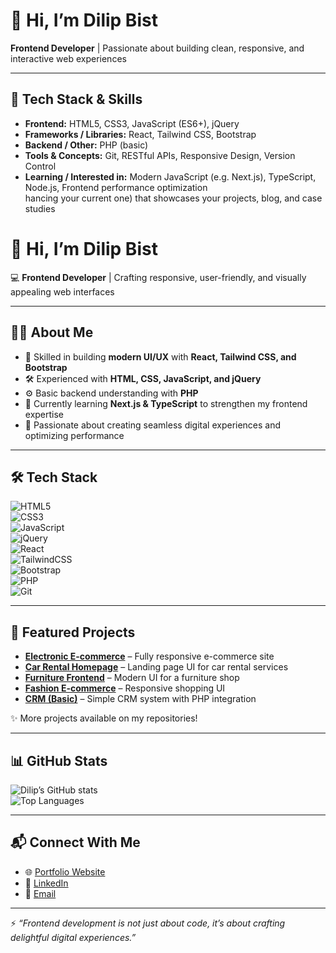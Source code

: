 # 👋 Hi, I’m **Dilip Bist**

**Frontend Developer** | Passionate about building clean, responsive, and interactive web experiences

---

## 🧰 Tech Stack & Skills

- **Frontend:** HTML5, CSS3, JavaScript (ES6+), jQuery  
- **Frameworks / Libraries:** React, Tailwind CSS, Bootstrap  
- **Backend / Other:** PHP (basic)  
- **Tools & Concepts:** Git, RESTful APIs, Responsive Design, Version Control  
- **Learning / Interested in:** Modern JavaScript (e.g. Next.js), TypeScript, Node.js, Frontend performance optimization  
hancing your current one) that showcases your projects, blog, and case studies  

# 👋 Hi, I’m **Dilip Bist**  

💻 **Frontend Developer** | Crafting responsive, user-friendly, and visually appealing web interfaces  

---

## 🧑‍💻 About Me  

- 🎨 Skilled in building **modern UI/UX** with **React, Tailwind CSS, and Bootstrap**  
- 🛠️ Experienced with **HTML, CSS, JavaScript, and jQuery**  
- ⚙️ Basic backend understanding with **PHP**  
- 🌱 Currently learning **Next.js & TypeScript** to strengthen my frontend expertise  
- 🚀 Passionate about creating seamless digital experiences and optimizing performance  

---

## 🛠️ Tech Stack  

![HTML5](https://img.shields.io/badge/HTML5-E34F26?style=flat&logo=html5&logoColor=white)  
![CSS3](https://img.shields.io/badge/CSS3-1572B6?style=flat&logo=css3&logoColor=white)  
![JavaScript](https://img.shields.io/badge/JavaScript-F7DF1E?style=flat&logo=javascript&logoColor=black)  
![jQuery](https://img.shields.io/badge/jQuery-0769AD?style=flat&logo=jquery&logoColor=white)  
![React](https://img.shields.io/badge/React-20232A?style=flat&logo=react&logoColor=61DAFB)  
![TailwindCSS](https://img.shields.io/badge/Tailwind_CSS-38B2AC?style=flat&logo=tailwind-css&logoColor=white)  
![Bootstrap](https://img.shields.io/badge/Bootstrap-563D7C?style=flat&logo=bootstrap&logoColor=white)  
![PHP](https://img.shields.io/badge/PHP-777BB4?style=flat&logo=php&logoColor=white)  
![Git](https://img.shields.io/badge/Git-F05032?style=flat&logo=git&logoColor=white)  

---

## 📂 Featured Projects  

- [**Electronic E-commerce**](https://github.com/DilipBist/Electronic-e-commerce) – Fully responsive e-commerce site  
- [**Car Rental Homepage**](https://github.com/DilipBist/CarRental-HomePage) – Landing page UI for car rental services  
- [**Furniture Frontend**](https://github.com/DilipBist/Furniture-Frontend) – Modern UI for a furniture shop  
- [**Fashion E-commerce**](https://github.com/DilipBist/Fashion-Ecommerce-) – Responsive shopping UI  
- [**CRM (Basic)**](https://github.com/DilipBist/CRM) – Simple CRM system with PHP integration  

✨ More projects available on my repositories!  

---

## 📊 GitHub Stats  

![Dilip’s GitHub stats](https://github-readme-stats.vercel.app/api?username=DilipBist&show_icons=true&theme=tokyonight)  
![Top Languages](https://github-readme-stats.vercel.app/api/top-langs/?username=DilipBist&layout=compact&theme=tokyonight)  

---

## 📬 Connect With Me  

- 🌐 [Portfolio Website](https://dilipbist.github.io/Dilip-portfolio/)  
- 💼 [LinkedIn](https://www.linkedin.com/in/dilip-bist-9a6734278)  
- 📧 [Email](mailto:dilipbist879@gmail.com)  

---

⚡ *“Frontend development is not just about code, it’s about crafting delightful digital experiences.”*  
